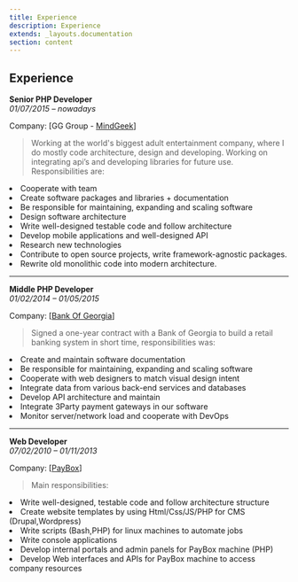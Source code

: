 ```yaml
---
title: Experience
description: Experience
extends: _layouts.documentation
section: content
---
```



Experience
---

**Senior PHP Developer**                   
_01/07/2015 – nowadays_


Company:  [GG Group - <a href="https://www.mindgeek.com/" target="_blank">MindGeek</a>]

> Working at the world's biggest adult entertainment  company, 
> where I do mostly code architecture, design and developing.
> Working on integrating api’s and developing libraries for future use. 
> Responsibilities are:

<li>Cooperate with team</li>
<li>Create software packages and libraries + documentation</li>
<li>Be responsible for maintaining, expanding and scaling software</li>
<li>Design software architecture</li>
<li>Write well-designed testable code and follow architecture</li>
<li>Develop mobile applications and well-designed API</li>
<li>Research new technologies</li>
<li>Contribute to open source projects, write framework-agnostic packages.</li>
<li>Rewrite old monolithic code into modern architecture.</li>

___
**Middle PHP Developer**                               
_01/02/2014 – 01/05/2015_

Company:  [<a href="http://bankofgeorgia.ge/" target="_blank">Bank Of Georgia</a>]

> Signed a one-year contract with a Bank of Georgia to build a retail banking system in short time, responsibilities was:

<li>Create and maintain software documentation</li>
<li>Be responsible for maintaining, expanding and scaling software</li>
<li>Cooperate with web designers to match visual design intent</li>
<li>Integrate data from various back-end services and databases</li>
<li>Develop API architecture and maintain</li>
<li>Integrate 3Party payment gateways in our software</li>
<li>Monitor server/network load and cooperate with DevOps</li>


---
**Web Developer**                  
_07/02/2010 – 01/11/2013_

Company: [<a href="http://sales.novatech.ge/ge/index.php" target="_blank">PayBox</a>]

> Main responsibilities:

<li>Write well-designed, testable code and follow architecture structure</li>
<li>Create website templates by using Html/Css/JS/PHP for CMS (Drupal,Wordpress)</li>
<li>Write scripts (Bash,PHP) for linux machines to automate jobs</li>
<li>Write console applications</li>
<li>Develop internal portals and admin panels for PayBox machine (PHP)</li>
<li>Develop Web interfaces and APIs for PayBox machine to access company resources</li>
